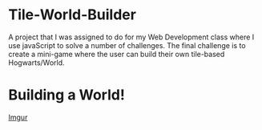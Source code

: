 # Tile-World-Builder
A project that I was assigned to do for my Web Development class where I use javaScript to solve a number of challenges. The final challenge is to create a mini-game where the user can build their own tile-based Hogwarts/World.

# Building a World!
[Imgur](https://i.imgur.com/Js8KChn.mp4)

